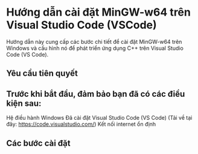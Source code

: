 # Hướng dẫn cài đặt MinGW-w64 trên Visual Studio Code (VSCode)

Hướng dẫn này cung cấp các bước chi tiết để cài đặt MinGW-w64 trên Windows và cấu hình nó để phát triển ứng dụng C++ trên Visual Studio Code (VS Code).

## Yêu cầu tiên quyết
## Trước khi bắt đầu, đảm bảo bạn đã có các điều kiện sau:

Hệ điều hành Windows
Đã cài đặt Visual Studio Code (VS Code) (Tải về tại đây: https://code.visualstudio.com/)
Kết nối internet ổn định

## Các bước cài đặt
